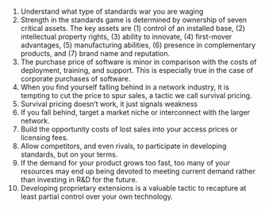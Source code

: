       

1.  Understand what type of standards war you are waging
2.  Strength in the standards game is determined by ownership of seven critical assets. The key assets are (1) control of an installed base, (2) intellectual property rights, (3) ability to innovate, (4) first-mover advantages, (5) manufacturing abilities, (6) presence in complementary products, and (7) brand name and reputation.
3.  The purchase price of software is minor in comparison with the costs of deployment, training, and support. This is especially true in the case of corporate purchases of software. 
4.  When you find yourself falling behind in a network industry, it is tempting to cut the price to spur sales, a tactic we call survival pricing.
5.  Survival pricing doesn’t work, it just signals weakness
6.  If you fall behind, target a market niche or interconnect with the larger network. 
7.  Build the opportunity costs of lost sales into your access prices or licensing fees.
8.  Allow competitors, and even rivals, to participate in developing standards, but on your terms.
9.  If the demand for your product grows too fast, too many of your resources may end up being devoted to meeting current demand rather than investing in R&D for the future.
10.  Developing proprietary extensions is a valuable tactic to recapture at least partial control over your own technology.